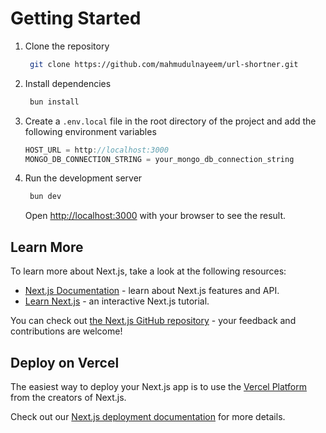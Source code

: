 # Getting Started

1. Clone the repository

   ```bash
    git clone https://github.com/mahmudulnayeem/url-shortner.git
   ```

2. Install dependencies

   ```bash
    bun install
   ```

3. Create a `.env.local` file in the root directory of the project and add the following environment variables

   ```js
   HOST_URL = http://localhost:3000
   MONGO_DB_CONNECTION_STRING = your_mongo_db_connection_string
   ```

4. Run the development server

   ```bash
    bun dev
   ```

   Open [http://localhost:3000](http://localhost:3000) with your browser to see the result.

## Learn More

To learn more about Next.js, take a look at the following resources:

- [Next.js Documentation](https://nextjs.org/docs) - learn about Next.js features and API.
- [Learn Next.js](https://nextjs.org/learn) - an interactive Next.js tutorial.

You can check out [the Next.js GitHub repository](https://github.com/vercel/next.js/) - your feedback and contributions are welcome!

## Deploy on Vercel

The easiest way to deploy your Next.js app is to use the [Vercel Platform](https://vercel.com/new?utm_medium=default-template&filter=next.js&utm_source=create-next-app&utm_campaign=create-next-app-readme) from the creators of Next.js.

Check out our [Next.js deployment documentation](https://nextjs.org/docs/deployment) for more details.
